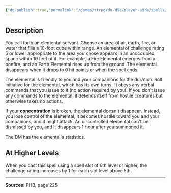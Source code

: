 ```yaml
---
{"dg-publish":true,"permalink":"/games/ttrpg/dn-d5e/player-aids/spells/level-5/conjure-elemental/","tags":["TTRPG/DND/5e","verbal","somatic","material","concentration"]}
---
```



## Description
You call forth an elemental servant.
Choose an area of air, earth, fire, or water that fills a 10-foot cube within range.
An elemental of challenge rating 5 or lower appropriate to the area you chose appears in an unoccupied space within 10 feet of it.
For example, a Fire Elemental emerges from a bonfire, and an Earth Elemental rises up from the ground.
The elemental disappears when it drops to 0 hit points or when the spell ends.

The elemental is friendly to you and your companions for the duration.
Roll initiative for the elemental, which has its own turns.
It obeys any verbal commands that you issue to it (no action required by you).
If you don't issue any commands to the elemental, it defends itself from hostile creatures but otherwise takes no actions.

If your **concentration** is broken, the elemental doesn't disappear.
Instead, you lose control of the elemental, it becomes hostile toward you and your companions, and it might attack.
An uncontrolled elemental can't be dismissed by you, and it disappears 1 hour after you summoned it.

The DM has the elemental's statistics.

## At Higher Levels
When you cast this spell using a spell slot of 6th level or higher, the challenge rating increases by 1 for each slot level above 5th.

---

**Sources:** PHB, page 225
